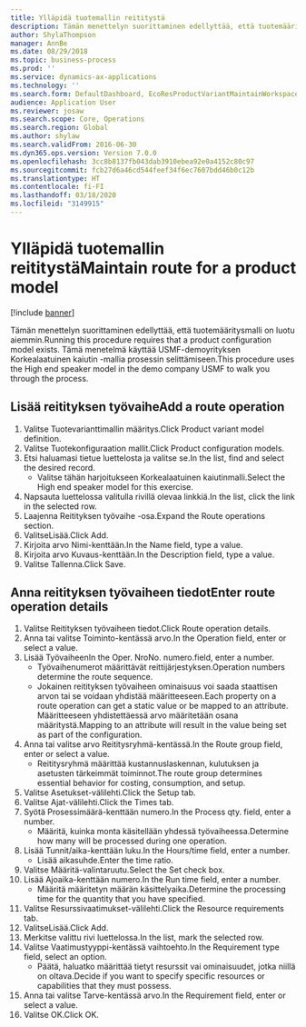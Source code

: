 ```yaml
---
title: Ylläpidä tuotemallin reititystä
description: Tämän menettelyn suorittaminen edellyttää, että tuotemääritysmalli on luotu aiemmin.
author: ShylaThompson
manager: AnnBe
ms.date: 08/29/2018
ms.topic: business-process
ms.prod: ''
ms.service: dynamics-ax-applications
ms.technology: ''
ms.search.form: DefaultDashboard, EcoResProductVariantMaintainWorkspace, PCProductConfigurationModelListPage, PCProductConfigurationModelDetails, PCRouteOperationDetails, WrkCtrCapabilityLookUp
audience: Application User
ms.reviewer: josaw
ms.search.scope: Core, Operations
ms.search.region: Global
ms.author: shylaw
ms.search.validFrom: 2016-06-30
ms.dyn365.ops.version: Version 7.0.0
ms.openlocfilehash: 3cc8b8137fb043dab3910ebea92e0a4152c80c97
ms.sourcegitcommit: fcb27d6a46cd544feef34f6ec7607bdd46b0c12b
ms.translationtype: HT
ms.contentlocale: fi-FI
ms.lasthandoff: 03/18/2020
ms.locfileid: "3149915"
---
```

# <a name="maintain-route-for-a-product-model"></a><span data-ttu-id="d2bf1-103">Ylläpidä tuotemallin reititystä</span><span class="sxs-lookup"><span data-stu-id="d2bf1-103">Maintain route for a product model</span></span>

[!include [banner](../../includes/banner.md)]

<span data-ttu-id="d2bf1-104">Tämän menettelyn suorittaminen edellyttää, että tuotemääritysmalli on luotu aiemmin.</span><span class="sxs-lookup"><span data-stu-id="d2bf1-104">Running this procedure requires that a product configuration model exists.</span></span> <span data-ttu-id="d2bf1-105">Tämä menetelmä käyttää USMF-demoyrityksen Korkealaatuinen kaiutin -mallia prosessin selittämiseen.</span><span class="sxs-lookup"><span data-stu-id="d2bf1-105">This procedure uses the High end speaker model in the demo company USMF to walk you through the process.</span></span>


## <a name="add-a-route-operation"></a><span data-ttu-id="d2bf1-106">Lisää reitityksen työvaihe</span><span class="sxs-lookup"><span data-stu-id="d2bf1-106">Add a route operation</span></span>
1. <span data-ttu-id="d2bf1-107">Valitse Tuotevarianttimallin määritys.</span><span class="sxs-lookup"><span data-stu-id="d2bf1-107">Click Product variant model definition.</span></span>
2. <span data-ttu-id="d2bf1-108">Valitse Tuotekonfiguraation mallit.</span><span class="sxs-lookup"><span data-stu-id="d2bf1-108">Click Product configuration models.</span></span>
3. <span data-ttu-id="d2bf1-109">Etsi haluamasi tietue luettelosta ja valitse se.</span><span class="sxs-lookup"><span data-stu-id="d2bf1-109">In the list, find and select the desired record.</span></span>
    * <span data-ttu-id="d2bf1-110">Valitse tähän harjoitukseen Korkealaatuinen kaiutinmalli.</span><span class="sxs-lookup"><span data-stu-id="d2bf1-110">Select the High end speaker model for this exercise.</span></span>  
4. <span data-ttu-id="d2bf1-111">Napsauta luettelossa valitulla rivillä olevaa linkkiä.</span><span class="sxs-lookup"><span data-stu-id="d2bf1-111">In the list, click the link in the selected row.</span></span>
5. <span data-ttu-id="d2bf1-112">Laajenna Reitityksen työvaihe -osa.</span><span class="sxs-lookup"><span data-stu-id="d2bf1-112">Expand the Route operations section.</span></span>
6. <span data-ttu-id="d2bf1-113">ValitseLisää.</span><span class="sxs-lookup"><span data-stu-id="d2bf1-113">Click Add.</span></span>
7. <span data-ttu-id="d2bf1-114">Kirjoita arvo Nimi-kenttään.</span><span class="sxs-lookup"><span data-stu-id="d2bf1-114">In the Name field, type a value.</span></span>
8. <span data-ttu-id="d2bf1-115">Kirjoita arvo Kuvaus-kenttään.</span><span class="sxs-lookup"><span data-stu-id="d2bf1-115">In the Description field, type a value.</span></span>
9. <span data-ttu-id="d2bf1-116">Valitse Tallenna.</span><span class="sxs-lookup"><span data-stu-id="d2bf1-116">Click Save.</span></span>

## <a name="enter-route-operation-details"></a><span data-ttu-id="d2bf1-117">Anna reitityksen työvaiheen tiedot</span><span class="sxs-lookup"><span data-stu-id="d2bf1-117">Enter route operation details</span></span>
1. <span data-ttu-id="d2bf1-118">Valitse Reitityksen työvaiheen tiedot.</span><span class="sxs-lookup"><span data-stu-id="d2bf1-118">Click Route operation details.</span></span>
2. <span data-ttu-id="d2bf1-119">Anna tai valitse Toiminto-kentässä arvo.</span><span class="sxs-lookup"><span data-stu-id="d2bf1-119">In the Operation field, enter or select a value.</span></span>
3. <span data-ttu-id="d2bf1-120">Lisää Työvaiheen</span><span class="sxs-lookup"><span data-stu-id="d2bf1-120">In the Oper.</span></span> <span data-ttu-id="d2bf1-121">Nro</span><span class="sxs-lookup"><span data-stu-id="d2bf1-121">No.</span></span> <span data-ttu-id="d2bf1-122">numero.</span><span class="sxs-lookup"><span data-stu-id="d2bf1-122">field, enter a number.</span></span>
    * <span data-ttu-id="d2bf1-123">Työvaihenumerot määrittävät reittijärjestyksen.</span><span class="sxs-lookup"><span data-stu-id="d2bf1-123">Operation numbers determine the route sequence.</span></span>  
    * <span data-ttu-id="d2bf1-124">Jokainen reitityksen työvaiheen ominaisuus voi saada staattisen arvon tai se voidaan yhdistää määritteeseen.</span><span class="sxs-lookup"><span data-stu-id="d2bf1-124">Each property on a route operation can get a static value or be mapped to an attribute.</span></span> <span data-ttu-id="d2bf1-125">Määritteeseen yhdistettäessä arvo määritetään osana määritystä.</span><span class="sxs-lookup"><span data-stu-id="d2bf1-125">Mapping to an attribute will result in the value being set as part of the configuration.</span></span>  
4. <span data-ttu-id="d2bf1-126">Anna tai valitse arvo Reititysryhmä-kentässä.</span><span class="sxs-lookup"><span data-stu-id="d2bf1-126">In the Route group field, enter or select a value.</span></span>
    * <span data-ttu-id="d2bf1-127">Reititysryhmä määrittää kustannuslaskennan, kulutuksen ja asetusten tärkeimmät toiminnot.</span><span class="sxs-lookup"><span data-stu-id="d2bf1-127">The route group determines essential behavior for costing, consumption, and setup.</span></span>  
5. <span data-ttu-id="d2bf1-128">Valitse Asetukset-välilehti.</span><span class="sxs-lookup"><span data-stu-id="d2bf1-128">Click the Setup tab.</span></span>
6. <span data-ttu-id="d2bf1-129">Valitse Ajat-välilehti.</span><span class="sxs-lookup"><span data-stu-id="d2bf1-129">Click the Times tab.</span></span>
7. <span data-ttu-id="d2bf1-130">Syötä Prosessimäärä-kenttään numero.</span><span class="sxs-lookup"><span data-stu-id="d2bf1-130">In the Process qty. field, enter a number.</span></span>
    * <span data-ttu-id="d2bf1-131">Määritä, kuinka monta käsitellään yhdessä työvaiheessa.</span><span class="sxs-lookup"><span data-stu-id="d2bf1-131">Determine how many will be processed during one operation.</span></span>  
8. <span data-ttu-id="d2bf1-132">Lisää Tunnit/aika-kenttään luku.</span><span class="sxs-lookup"><span data-stu-id="d2bf1-132">In the Hours/time field, enter a number.</span></span>
    * <span data-ttu-id="d2bf1-133">Lisää aikasuhde.</span><span class="sxs-lookup"><span data-stu-id="d2bf1-133">Enter the time ratio.</span></span>  
9. <span data-ttu-id="d2bf1-134">Valitse Määritä-valintaruutu.</span><span class="sxs-lookup"><span data-stu-id="d2bf1-134">Select the Set check box.</span></span>
10. <span data-ttu-id="d2bf1-135">Lisää Ajoaika-kenttään numero.</span><span class="sxs-lookup"><span data-stu-id="d2bf1-135">In the Run time field, enter a number.</span></span>
    * <span data-ttu-id="d2bf1-136">Määritä määritetyn määrän käsittelyaika.</span><span class="sxs-lookup"><span data-stu-id="d2bf1-136">Determine the processing time for the quantity that you have specified.</span></span>  
11. <span data-ttu-id="d2bf1-137">Valitse Resurssivaatimukset-välilehti.</span><span class="sxs-lookup"><span data-stu-id="d2bf1-137">Click the Resource requirements tab.</span></span>
12. <span data-ttu-id="d2bf1-138">ValitseLisää.</span><span class="sxs-lookup"><span data-stu-id="d2bf1-138">Click Add.</span></span>
13. <span data-ttu-id="d2bf1-139">Merkitse valittu rivi luettelossa.</span><span class="sxs-lookup"><span data-stu-id="d2bf1-139">In the list, mark the selected row.</span></span>
14. <span data-ttu-id="d2bf1-140">Valitse Vaatimustyyppi-kentässä vaihtoehto.</span><span class="sxs-lookup"><span data-stu-id="d2bf1-140">In the Requirement type field, select an option.</span></span>
    * <span data-ttu-id="d2bf1-141">Päätä, haluatko määrittää tietyt resurssit vai ominaisuudet, jotka niillä on oltava.</span><span class="sxs-lookup"><span data-stu-id="d2bf1-141">Decide if you want to specify specific resources or capabilities that they must possess.</span></span>  
15. <span data-ttu-id="d2bf1-142">Anna tai valitse Tarve-kentässä arvo.</span><span class="sxs-lookup"><span data-stu-id="d2bf1-142">In the Requirement field, enter or select a value.</span></span>
16. <span data-ttu-id="d2bf1-143">Valitse OK.</span><span class="sxs-lookup"><span data-stu-id="d2bf1-143">Click OK.</span></span>

